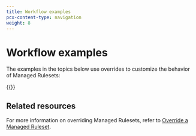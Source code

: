 ```yaml
---
title: Workflow examples
pcx-content-type: navigation
weight: 8
---
```


# Workflow examples

The examples in the topics below use overrides to customize the behavior of Managed Rulesets:

{{<directory-listing>}}

## Related resources

For more information on overriding Managed Rulesets, refer to [Override a Managed Ruleset](/ruleset-engine/managed-rulesets/override-managed-ruleset/).
